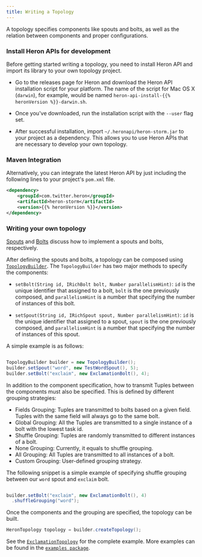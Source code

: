 ```yaml
---
title: Writing a Topology
---
```


A topology specifies components like spouts and bolts, as well as the relation
between components and proper configurations.

### Install Heron APIs for development

Before getting started writing a topology, you need to install Heron API and 
import its library to your own topology project.

* Go to the releases page for Heron and download the Heron API installation 
script for your platform. The name of the script for Mac OS X (`darwin`), 
for example, would be named `heron-api-install-{{% heronVersion %}}-darwin.sh`.

* Once you've downloaded, run the installation script with the `--user` flag set.

* After successful installation, import `~/.heronapi/heron-storm.jar` to your 
project as a dependency. This allows you to use Heron APIs that are necessary 
to develop your own topology.

### Maven Integration

Alternatively, you can integrate the latest Heron API by just including
the following lines to your project's `pom.xml` file.

```xml
<dependency>
    <groupId>com.twitter.heron</groupId>
    <artifactId>heron-storm</artifactId>
    <version>{{% heronVersion %}}</version>
</dependency>
```

### Writing your own topology

[Spouts](../java/spouts) and [Bolts](../java/bolts) discuss how to implement a
spouts and bolts, respectively.

After defining the spouts and bolts, a topology can be composed using
[`TopologyBuilder`](/api/com/twitter/heron/api/TopologyBuilder). The
`TopologyBuilder` has two major methods to specify the components:

* `setBolt(String id, IRichBolt bolt, Number parallelismHint)`: `id` is the
unique identifier that assigned to a bolt, `bolt` is the one previously
composed, and `parallelismHint` is a number that specifying the number of
instances of this bolt.

* `setSpout(String id, IRichSpout spout, Number parallelismHint)`: `id` is the
unique identifier that assigned to a spout, `spout` is the one previously
composed, and `parallelismHint` is a number that specifying the number of
instances of this spout.

A simple example is as follows:

```java

TopologyBuilder builder = new TopologyBuilder();
builder.setSpout("word", new TestWordSpout(), 5);
builder.setBolt("exclaim", new ExclamationBolt(), 4);

```

In addition to the component specification, how to transmit Tuples between the
components must also be specified. This is defined by different
grouping strategies:

* Fields Grouping: Tuples are transmitted to bolts based on a given field. Tuples
with the same field will always go to the same bolt.
* Global Grouping: All the Tuples are transmitted to a single instance of a bolt
with the lowest task id.
* Shuffle Grouping: Tuples are randomly transmitted to different instances of
a bolt.
* None Grouping: Currently, it equals to shuffle grouping.
* All Grouping: All Tuples are transmitted to all instances of a bolt.
* Custom Grouping: User-defined grouping strategy.

The following snippet is a simple example of specifying shuffle grouping
between our `word` spout and `exclaim` bolt.

```java

builder.setBolt("exclaim", new ExclamationBolt(), 4)
  .shuffleGrouping("word");

```

Once the components and the grouping are specified, the topology can be built.

```java
HeronTopology topology = builder.createTopology();
```

See the [`ExclamationTopology`](https://github.com/twitter/heron/blob/master/heron/examples/src/java/com/twitter/heron/examples/ExclamationTopology.java) for the complete example. More examples can be found in the  [`examples package`](https://github.com/twitter/heron/tree/master/heron/examples/src/java/com/twitter/heron/examples).
